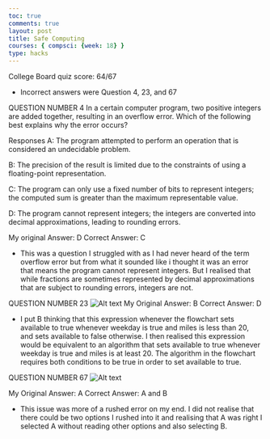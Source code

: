 ```yaml
---
toc: true
comments: true
layout: post
title: Safe Computing
courses: { compsci: {week: 18} }
type: hacks
---
```


College Board quiz score: 64/67

- Incorrect answers were Question 4, 23, and 67


QUESTION NUMBER 4
In a certain computer program, two positive integers are added together, resulting in an overflow error. Which of the following best explains why the error occurs?

Responses
A: The program attempted to perform an operation that is considered an undecidable problem.

B: The precision of the result is limited due to the constraints of using a floating-point representation.

C: The program can only use a fixed number of bits to represent integers; the computed sum is greater than the maximum representable value.

D: The program cannot represent integers; the integers are converted into decimal approximations, leading to rounding errors.

My original Answer: D
Correct Answer: C

- This was a question I struggled with as I had never heard of the term overflow error but from what it sounded like i thought it was  an error that means the program cannot represent integers. But I realised that while fractions are sometimes represented by decimal approximations that are subject to rounding errors, integers are not.

QUESTION NUMBER 23
![Alt text](<../images/Screenshot 2024-01-11 at 11.14.02 AM.png>)
My Original Answer: B
Correct Answer: D

- I put B thinking that this expression whenever the flowchart sets available to true whenever weekday is true and miles is less than 20, and sets available to false otherwise. I then realised this expression would be equivalent to an algorithm that sets available to true whenever weekday is true and miles is at least 20. The algorithm in the flowchart requires both conditions to be true in order to set available to true.


QUESTION NUMBER 67
![Alt text](<../images/Screenshot 2024-01-11 at 11.24.22 AM.png>)

My Original Answer: A
Correct Answer: A and B

- This issue was more of a rushed error on my end. I did not realise that there could be two options I rushed into it and realising that A was right I selected A without reading other options and also selecting B. 

